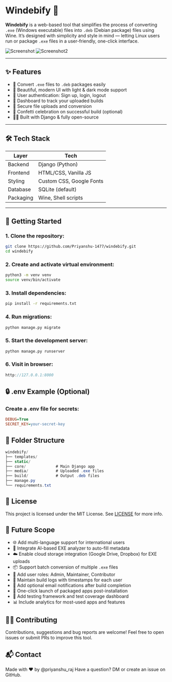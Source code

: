 # Windebify 🚀

**Windebify** is a web-based tool that simplifies the process of converting `.exe` (Windows executable) files into `.deb` (Debian package) files using Wine. It’s designed with simplicity and style in mind — letting Linux users run or package `.exe` files in a user-friendly, one-click interface.

![Screenshot](https://github.com/user-attachments/assets/72645550-1b87-4f9a-9f76-d0097a7b0c2e)
![Screenshot2](https://github.com/user-attachments/assets/6742b2e8-1d64-4521-8759-5d68e64005c0)


 <!-- Replace with actual screenshot URL -->

---

## ✨ Features

- 🔁 Convert `.exe` files to `.deb` packages easily
- 🎨 Beautiful, modern UI with light & dark mode support
- 👤 User authentication: Sign up, login, logout
- 🧠 Dashboard to track your uploaded builds
- 📁 Secure file uploads and conversion
- 🎉 Confetti celebration on successful build (optional)
- 🧑‍💻 Built with Django & fully open-source

---

## 🛠 Tech Stack

| Layer     | Tech                 |
|-----------|----------------------|
| Backend   | Django (Python)      |
| Frontend  | HTML/CSS, Vanilla JS |
| Styling   | Custom CSS, Google Fonts |
| Database  | SQLite (default)     |
| Packaging | Wine, Shell scripts  |

---

## 🚀 Getting Started

### 1. Clone the repository: 

```bash
git clone https://github.com/Priyanshu-1477/windebify.git
cd windebify
```

### 2. Create and activate virtual environment:
```bash
python3 -m venv venv
source venv/bin/activate
```

### 3. Install dependencies:
```bash
pip install -r requirements.txt
```

### 4. Run migrations:
```bash
python manage.py migrate
```

### 5. Start the development server:
```bash
python manage.py runserver
```

### 6. Visit in browser:
```cpp
http://127.0.0.1:8000
```

## 🔒 .env Example (Optional)
### Create a .env file for secrets:

```ini
DEBUG=True
SECRET_KEY=your-secret-key
```

## 📁 Folder Structure
```csharp
windebify/
├── templates/
├── static/
├── core/             # Main Django app
├── media/            # Uploaded .exe files
├── build/            # Output .deb files
├── manage.py
└── requirements.txt
```
## 📜 License
This project is licensed under the MIT License. See [LICENSE](/LICENSE) for more info.

## 🔭 Future Scope

- 🌐 Add multi-language support for international users  
- 🧠 Integrate AI-based EXE analyzer to auto-fill metadata  
- ☁️ Enable cloud storage integration (Google Drive, Dropbox) for EXE uploads  
- 📦 Support batch conversion of multiple `.exe` files  
- 🔐 Add user roles: Admin, Maintainer, Contributor  
- 📝 Maintain build logs with timestamps for each user  
- 📲 Add optional email notifications after build completion  
- 🚀 One-click launch of packaged apps post-installation  
- 🧪 Add testing framework and test coverage dashboard  
- 📊 Include analytics for most-used apps and features  

## 🙋‍♂️ Contributing
Contributions, suggestions and bug reports are welcome!
Feel free to open issues or submit PRs to improve this tool.

## 📬 Contact
Made with ❤️  by @priyanshu_raj
Have a question? DM or create an issue on GitHub.
